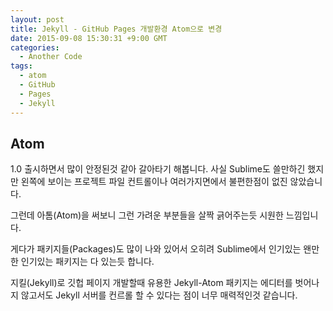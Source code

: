 ```yaml
---
layout: post
title: Jekyll - GitHub Pages 개발환경 Atom으로 변경
date: 2015-09-08 15:30:31 +9:00 GMT
categories:
  - Another Code
tags:
  - atom
  - GitHub
  - Pages
  - Jekyll
---
```


## Atom

1.0 출시하면서 많이 안정된것 같아 갈아타기 해봅니다.
사실 Sublime도 쓸만하긴 했지만 왼쪽에 보이는 프로젝트 파일 컨트롤이나 여러가지면에서 불편한점이 없진 않았습니다.

그런데 아톰(Atom)을 써보니 그런 가려운 부분들을 살짝 긁어주는듯 시원한 느낌입니다.

게다가 패키지들(Packages)도 많이 나와 있어서 오히려 Sublime에서 인기있는 왠만한 인기있는 패키지는 다 있는듯 합니다.

지킬(Jekyll)로 깃헙 페이지 개발할때 유용한 Jekyll-Atom 패키지는 에디터를 벗어나지 않고서도 Jekyll 서버를 컨르롤 할 수 있다는 점이 너무 매력적인것 같습니다.

